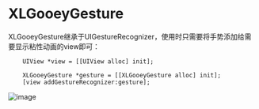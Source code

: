 # XLGooeyGesture

XLGooeyGesture继承于UIGestureRecognizer，使用时只需要将手势添加给需要显示粘性动画的view即可：

```objc
    UIView *view = [[UIView alloc] init];
    
    XLGooeyGesture *gesture = [[XLGooeyGesture alloc] init];
    [view addGestureRecognizer:gesture];
```

![image](https://github.com/mengxianliang/XLPageViewController/blob/master/Images/Gif/1-1.gif)
